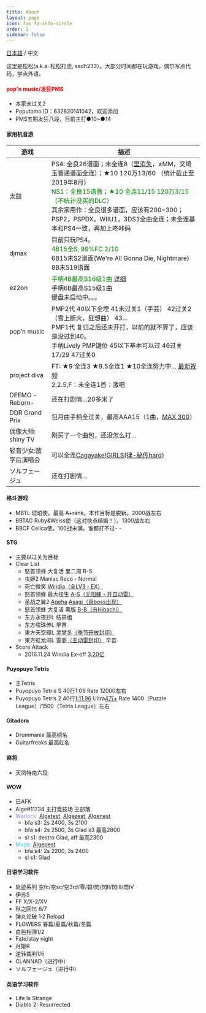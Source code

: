 ```yaml
---
title: About
layout: page
icon: fas fa-info-circle
order: 1
sidebar: false
---
```


[日本語](/about) / 中文

这里是松松(a.k.a. 松松打虎, ssdh233）。大部分时间都在玩游戏，偶尔写点代码，学点外语。

#### <font color="red">pop'n music/发狂PMS</font>
* 本家未过关2
* Poputomo ID：632820141042，欢迎添加
* PMS五期发狂八段，目前主打●10~●14

#### 家用机音游
<table id="skill_table" class="skill_table_hide">
  <thead>
    <tr>
      <th>游戏</th>
      <th>描述</th>
    </tr>
  </thead>
  <tbody>
    <tr>
      <td>太鼓</td>
      <td>PS4: 全良26谱面；未全连8（<a href="https://www.bilibili.com/video/BV17t411u7Rb">里消失</a>，≠MM，又埼玉普通谱面全连）；★10 120万13/60 （统计截止至2019年8月）<br><font style="color:green">NS1：全良15谱面；★10 全连11/15 120万3/15（不统计没买的DLC）</font><br>其余家用作：全良很多谱面，应该有200~300；PSP2，PSPDX，WIIU1，3DS1全曲全连；未全连基本和PS4一致，再加上咚咔码</td>
    </tr>
    <tr>
      <td>djmax</td>
      <td>目前只玩PS4。<br><font style="color:green">4B15全S, 99%FC 2/10</font><br>6B15未S2谱面(We're All Gonna Die, Nightmare)<br>8B未S19谱面</td>
    </tr>
    <tr>
      <td>ez2on</td>
      <td><font style="color:green">手柄4B最高S16级1曲 <a href="https://docs.google.com/spreadsheets/d/1aQI3IRFGZcZ9afgbxY730PBUYqvpclEDIA9EbcuRxis/edit#gid=604526569">详细</a></font><br>手柄6B最高S15级1曲<br>键盘未启动中。。。</td>
    </tr>
    <tr>
      <td>pop’n music</td>
      <td>PMP2代 40以下全埋 41未过关1（手芸） 42过关2（雪上断火，狂想曲） 43…<br>PMP1代 复归之后还未开打，以前的就不算了，应该是没过到40。<br>手柄Lively PMP键位 45以下基本可以过 46过关17/29 47过关0</td>
    </tr>
    <tr>
      <td>project diva</td>
      <td>FT: ★9 全连3 ★9.5全连1 ★10全连努力中… <a href="https://www.bilibili.com/video/BV1u54y1p77f">最新视频</a><br>2,2.5,F：未全连1首：激唱</td>
    </tr>
    <tr>
      <td>DEEMO -Reborn-</td>
      <td>还在打剧情…20多米了</td>
    </tr>
    <tr>
      <td>DDR Grand Prix</td>
      <td>包月曲手柄全过关，最高AAA15（1曲，<a href="https://www.bilibili.com/video/BV1BY411s7ML">MAX 300</a>）</td>
    </tr>
    <tr>
      <td>偶像大师: shiny TV</td>
      <td>刚买了一个曲包，还没怎么打…</td>
    </tr>
    <tr>
      <td>轻音少女:放学后演唱会</td>
      <td>可以全连<a href="https://www.bilibili.com/video/BV1tW411q737">Cagayake!GIRLS(律-秘传hard)</a></td>
    </tr>
    <tr>
      <td>ソルフェージュ</td>
      <td>还在打剧情…</td>
    </tr>
  </tbody>
</table>


#### 格斗游戏
* MBTL 琥珀使。最高 A+rank。本作目标是脱新。2000战左右
* BBTAG Ruby&Weiss使（这对快点结婚！）。1300战左右
* BBCF Celica使。100战未满。谁都打不过- -

#### STG
* 主要以过关为目标
* Clear List
  * 怒首领蜂 大复活 里二周 B-S
  * 虫姬2 Maniac Reco・Normal
  * 死亡微笑 [Windia（全LV3・EX）](https://www.bilibili.com/video/BV18h411i7UE)
  * 怒首领蜂 最大往生 [A-S（无阳蜂・开自动雷）](https://www.bilibili.com/video/BV1iA411w7zG)
  * 圣战之翼2 [Ageha](https://www.bilibili.com/video/BV1564y197GP) [Asagi（真boss出现）](https://www.bilibili.com/video/BV1Q44y1t7Xy/)
  * 怒首领蜂 大复活 黑版 [B-B（有Hibachi）](https://www.bilibili.com/video/BV1wq4y1r7V2)
  * 东方永夜抄L 结界组
  * 东方绀珠传L 早苗
  * 東方天空璋L [灵梦冬（季节开放封印）](https://www.bilibili.com/video/BV1AW411g745) 
  * 東方虹龙洞L [霊夢（主动雷封印）](https://www.bilibili.com/video/BV1Bq4y1j7Q5) 早苗 
* Score Attack
  * 2016.11.24 Windia Ex-off [3.20亿](https://www.bilibili.com/video/BV1uQ4y1m7Bh)

#### Puyopuyo Tetris
* 主Tetris
* Puyopuyo Tetris S 40行1:09 Rate 12000左右
* Puyopuyo Tetris 2 40行[1:11.96](https://www.bilibili.com/video/BV1sy4y1L7Dr) Ultra[4万+](https://www.bilibili.com/video/BV1pv411J7W5) Rate 1400（Puzzle League）/1500（Tetris League）左右

#### Gitadora
* Drummania 最高铜名
* Guitarfreaks 最高红名

#### 麻将
* 天凤特南六段

#### WOW
* 已AFK
* Alge#11734 主打竞技场 主部落
* <font color="#8787ED">Warlock: <a href="https://worldofwarcraft.com/en-us/character/us/blackrock/algetest">Algetest</a>, <a href="https://worldofwarcraft.com/en-us/character/us/blackrock/algezest">Algezest</a>, <a href="https://worldofwarcraft.com/en-us/character/us/proudmoore/algenest">Algenest</a></font>
  * bfa s3: 2s 2400, 3s 2100
  * bfa s4: 2s 2500, 3s Glad x3 最高2800
  * sl s1: destro Glad, aff 最高2300
* <font color="#40C7EB">Mage: <a href="https://worldofwarcraft.com/en-us/character/us/blackrock/algepest">Algepest</a></font>
  * bfa s4: 2s 2200, 3s 2400
  * sl s1: Glad

#### 日语学习软件
* 轨迹系列 空fc/空sc/空3rd/零/碧/閃/閃II/閃III/閃IV
* 伊苏S
* FF X/X-2/XV
* 秋之回忆 6/7
* 弹丸论破 1·2 Reload
* FLOWERS 春篇/夏篇/秋篇/冬篇
* 白色相簿1/2
* Fate/stay night
* 月姬R
* 逆转裁判1/6
* CLANNAD（进行中）
* ソルフェージュ（进行中）

#### 英语学习软件
* Life Is Strange
* Diablo 2: Resurrected
